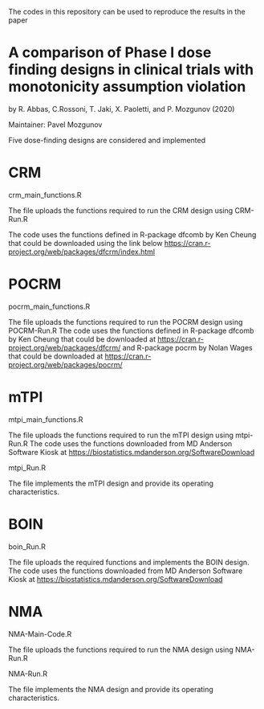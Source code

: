 The codes in this repository can be used to reproduce the results in the paper

# A comparison of Phase I dose finding designs in clinical trials with monotonicity assumption violation

by R. Abbas, C.Rossoni, T. Jaki, X. Paoletti, and P. Mozgunov (2020)

Maintainer: Pavel Mozgunov

Five dose-finding designs are considered and implemented


# CRM

crm_main_functions.R

The file uploads the functions required to run the CRM design using CRM-Run.R

The code uses the functions defined in R-package dfcomb by Ken Cheung that could be downloaded using the link below
https://cran.r-project.org/web/packages/dfcrm/index.html

# POCRM

pocrm_main_functions.R

The file uploads the functions required to run the POCRM design using POCRM-Run.R
The code uses the functions defined in R-package dfcomb by Ken Cheung that could be downloaded at
https://cran.r-project.org/web/packages/dfcrm/ and R-package pocrm by Nolan Wages that could be downloaded at https://cran.r-project.org/web/packages/pocrm/

# mTPI

mtpi_main_functions.R

The file uploads the functions required to run the mTPI design using mtpi-Run.R
The code uses the functions downloaded from MD Anderson Software Kiosk at https://biostatistics.mdanderson.org/SoftwareDownload

mtpi_Run.R

The file implements the mTPI design and provide its operating characteristics.

# BOIN

boin_Run.R

The file uploads the required functions and implements the BOIN design. The code uses the functions downloaded from MD Anderson Software Kiosk at https://biostatistics.mdanderson.org/SoftwareDownload


# NMA

NMA-Main-Code.R

The file uploads the functions required to run the NMA design using NMA-Run.R

NMA-Run.R

The file implements the NMA design and provide its operating characteristics.


